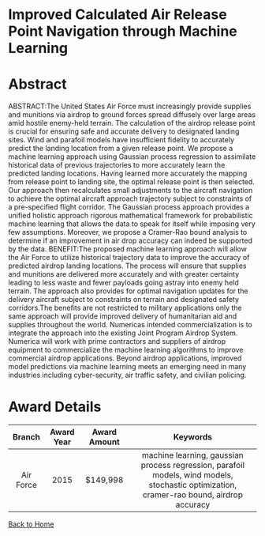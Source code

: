 
Improved Calculated Air Release Point Navigation through Machine Learning
=========================================================================

# Abstract


ABSTRACT:The United States Air Force must increasingly provide supplies and munitions via airdrop to ground forces spread diffusely over large areas amid hostile enemy-held terrain. The calculation of the airdrop release point is crucial for ensuring safe and accurate delivery to designated landing sites. Wind and parafoil models have insufficient fidelity to accurately predict the landing location from a given release point. We propose a machine learning approach using Gaussian process regression to assimilate historical data of previous trajectories to more accurately learn the predicted landing locations. Having learned more accurately the mapping from release point to landing site, the optimal release point is then selected. Our approach then recalculates small adjustments to the aircraft navigation to achieve the optimal aircraft approach trajectory subject to constraints of a pre-specified flight corridor. The Gaussian process approach provides a unified holistic approach rigorous mathematical framework for probabilistic machine learning that allows the data to speak for itself while imposing very few assumptions. Moreover, we propose a Cramer-Rao bound analysis to determine if an improvement in air drop accuracy can indeed be supported by the data. BENEFIT:The proposed machine learning approach will allow the Air Force to utilize historical trajectory data to improve the accuracy of predicted airdrop landing locations. The process will ensure that supplies and munitions are delivered more accurately and with greater certainty leading to less waste and fewer payloads going astray into enemy held terrain. The approach also provides for optimal navigation updates for the delivery aircraft subject to constraints on terrain and designated safety corridors.The benefits are not restricted to military applications only the same approach will provide improved delivery of humanitarian aid and supplies throughout the world. Numericas intended commercialization is to integrate the approach into the existing Joint Program Airdrop System. Numerica will work with prime contractors and suppliers of airdrop equipment to commercialize the machine learning algorithms to improve commercial airdrop applications. Beyond airdrop applications, improved model predictions via machine learning meets an emerging need in many industries including cyber-security, air traffic safety, and civilian policing.  

# Award Details

|Branch|Award Year|Award Amount|Keywords|
| :---: | :---: | :---: | :---: |
|Air Force|2015|$149,998|machine learning, gaussian process regression, parafoil models, wind models, stochastic optimization, cramer-rao bound, airdrop accuracy|
  
  


[Back to Home](https://github.com/chrischow/dod_sbir_awards#1355)